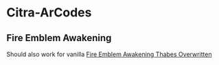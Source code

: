# Citra-ArCodes

## Fire Emblem Awakening

Should also work for vanilla
[Fire Emblem Awakening Thabes Overwritten](https://github.com/Nokhal/Citra-ArCodes/blob/master/Fire%20Emblem%20Awakening%20-%20Thabes%20Overwritten.md)
